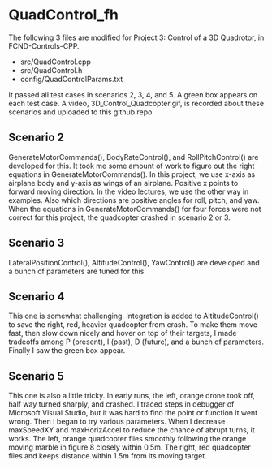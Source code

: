 # QuadControl_fh
The following 3 files are modified for Project 3: Control of a 3D Quadrotor, in FCND-Controls-CPP.
* src/QuadControl.cpp
* src/QuadControl.h
* config/QuadControlParams.txt

It passed all test cases in scenarios 2, 3, 4, and 5. A green box appears on each test case. A video, 3D_Control_Quadcopter.gif, is recorded about these scenarios and uploaded to this github repo.

## Scenario 2
GenerateMotorCommands(), BodyRateControl(), and RollPitchControl() are developed for this. It took me some amount of work to figure out the right equations in GenerateMotorCommands(). In this project, we use x-axis as airplane body and y-axis as wings of an airplane. Positive x points to forward moving direction. In the video lectures, we use the other way in examples. Also which directions are positive angles for roll, pitch, and yaw. When the equations in GenerateMotorCommands() for four forces were not correct for this project, the quadcopter crashed in scenario 2 or 3.

## Scenario 3
LateralPositionControl(), AltitudeControl(), YawControl() are developed and a bunch of parameters are tuned for this.

## Scenario 4
This one is somewhat challenging. Integration is added to AltitudeControl() to save the right, red, heavier quadcopter from crash. To make them move fast, then slow down nicely and hover on top of their targets, I made tradeoffs among P (present), I (past), D (future), and a bunch of parameters. Finally I saw the green box appear.

## Scenario 5
This one is also a little tricky. In early runs, the left, orange drone took off, half way turned sharply, and crashed. I traced steps in debugger of Microsoft Visual Studio, but it was hard to find the point or function it went wrong. Then I began to try various parameters. When I decrease maxSpeedXY and maxHorizAccel to reduce the chance of abrupt turns, it works. The left, orange quadcopter flies smoothly following the orange moving marble in figure 8 closely within 0.5m. The right, red quadcopter flies and keeps distance within 1.5m from its moving target.
